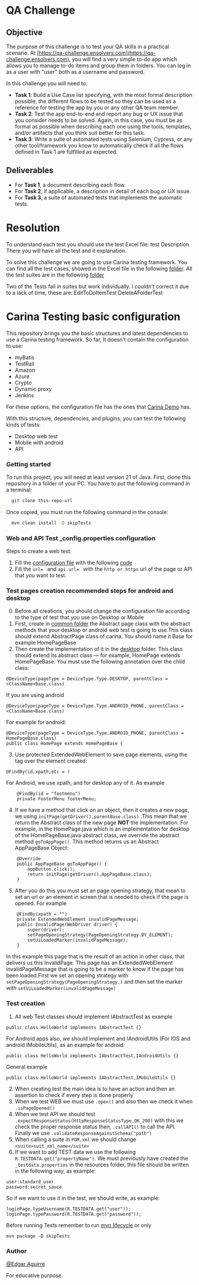 # QA Challenge

## Objective
The purpose of this challenge is to test your QA skills in a practical scenario. At [https://qa-challenge.ensolvers.com](https://qa-challenge.ensolvers.com), you will find a very simple to-do app which allows you to manage to-do items and group them in folders. You can log in as a user with "user" both as a username and password.

In this challenge you will need to:

- **Task 1**: Build a Use Case list specifying, with the most formal description possible, the different flows to be tested so they can be used as a reference for testing the app by you or any other QA team member.
- **Task 2**: Test the app end-to-end and report any bug or UX issue that you consider needs to be solved. Again, in this case, you must be as formal as possible when describing each one using the tools, templates, and/or artifacts that you think suit better for this task.
- **Task 3**: Write a suite of automated tests using Selenium, Cypress, or any other tool/framework you know to automatically check if all the flows defined in Task 1 are fulfilled as expected.

## Deliverables
- For **Task 1**, a document describing each flow.
- For **Task 2**, if applicable, a description in detail of each bug or UX issue.
- For **Task 3**, a suite of automated tests that implements the automatic tests.


# Resolution
To understand each test you should use the test Excel file: test Description. There you will have all the test and
it explanation.

To solve this challenge we are going to use Carina testing framework. You can find all the test cases, showed in the 
Excel file in the following [folder](src/test/java/com/ensolvers/carina/example).
All the test suites are in the following [folder](src/test/resources/testng_suites)

 Two of the Tests fail in suites but work individually.
I couldn't correct it due to a lack of time, these are:
EditToDoItemTest
DeleteAFolderTest


# Carina Testing basic configuration
This repository brings you the basic structures and latest
dependencies to use a Carina testing framework.
So far, It doesn't contain the configuration to use:
* myBatis
* TestRail
* Amazon
* Azure
* Crypto
* Dynamic proxy
* Jenkins

For these options, the configuration file has the ones that [Carina Demo](https://github.com/zebrunner/carina-demo) has.

With this structure, dependencies, and plugins, you can test the following kinds of tests:
* Desktop web test
* Mobile with android
* API
### Getting started
To run this project, you will need at least version 21 of Java.
First, clone this repository in a folder of your PC.
You have to put the following command in a terminal:

```bash
  git clone this-repo-url
```
Once copied, you must run the following command in the console:
```bash
  mvn clean install -D skipTests
```

### Web and API Test _config.properties configuration
Steps to create a web test:

1. Fill the [configuration file](src/main/resources/_config.properties) with the following [code](https://drive.google.com/file/d/10gQsSpApME1hvKOj14vjLylRovnpL36l/view?usp=drive_link)
2. Fill the `url= ` and `api.url= ` with the `http or https` url of the page or API
that you want to test.

### Test pages creation recommended steps for android and desktop
0. Before all creations, you should change the configuration file according
   to the type of test that you use on Desktop or Mobile
1. First, create in [common folder](src/main/java/com/ensolvers/carina/example/gui/pages/common)
the Abstract page class with the abstract methods that your desktop or android web test is going to use.This class
should extend AbstractPage class of carina. You should name it <ClassName>Base for example HomePageBase
2. Then create the implementation of it in the [desktop](src/main/java/com/ensolvers/carina/example/gui/pages/desktop) folder.
This class should extend its abstract class — for example, HomePage extends HomePageBase. 
You must use the following annotation over the child class:
```
@DeviceType(pageType = DeviceType.Type.DESKTOP, parentClass = <ClassName>Base.class)
```
If you are using android
```
@DeviceType(pageType = DeviceType.Type.ANDROID_PHONE, parentClass = <ClassName>Base.class)
```
For example for android:
```
@DeviceType(pageType = DeviceType.Type.ANDROID_PHONE, parentClass = HomePageBase.class)
public class HomePage extends HomePageBase {
```
3. Use protected ExtendedWebElement to save page elements, using the tag over the element created:
```
@FindBy(id,xpath,etc = )
```
For Android, we use xpath, and for desktop any of it. As example
```
    @FindBy(id = "footmenu")
    private FooterMenu footerMenu;
```
4. If we have a method that click on an object, then it creates a new page, we using `initPage(getDriver(),parentBase.class)`
.This mean that we return the Abstract class of the new page **NOT** the implementation. For example, in the HomePage.java
which is an implementation for desktop of the HomePageBase.java abstract class, we override the abstract method
`goToAppPage()`. This method returns us an Abstract AppPageBase Object:
```
    @Override
    public AppPageBase goToAppPage() {
        appButton.click();
        return initPage(getDriver(),AppPageBase.class);
    }
```
5. After you do this you must set an page opening strategy, that mean to set an url or an element in
screen that is needed to check if the page is opened. For example
```
    @FindBy(xpath = "")
    private ExtendedWebElement invalidPageMessage;
    public InvalidPage(WebDriver driver) {
        super(driver);
        setPageOpeningStrategy(PageOpeningStrategy.BY_ELEMENT);
        setUiLoadedMarker(invalidPageMessage);
    }
```
In this example this page that is the result of an action in other class,
that delivers us this InvalidPage. This page has an ExtendedWebElement invalidPageMessage that
is going to be a marker to know if the page has been loaded.First we set an opening strategy
with `setPageOpeningStrategy(PageOpeningStrategy.)` and then set the marker with `setUiLoadedMarker(invalidPageMessage)`

### Test creation 
1. All web Test classes should implement IAbstractTest as example
```
public class HelloWorld implements IAbstractTest {}
```
For Android apps also, we should implement and IAndroidUtils (For IOS and android IMobileUtils), as an example for android:
```
public class HelloWorld implements IAbstractTest,IAndroidUtils {}
```
General example
```
public class HelloWorld implements IAbstractTest,IMobileUtils {}
```
2. When creating test the main idea is to have an action and then an assertion
to check if every step is done properly
3. When we test WEB we must use `.open()` and also then we check it when
`.isPageOpened()`
4. When we test API we should test `.expectResponseStatus(HttpResponseStatusType.OK_200)` with 
this we check the proper response status then, `.callAPI()` to call the API. 
Finally we use `.validateResponseAgainstSchema("path")`
5. When calling a suite in `POM.xml` we should change `<suite>suit_xml_name</suite>`
6. If we want to add TEST data we use the following `R.TESTDATA.get("propertyName")`.
We must previously have created the `_testdata.properties` in the resources folder, this file
should be written in the following way, as example:
```
user:standard_user
password:secret_sauce
```
So if we want to use it in the test, we should write, as example:
``` 
loginPage.typeUsername(R.TESTDATA.get("user"));
loginPage.typePassword(R.TESTDATA.get("password"));
```
Before running Tests remember to run [mvn lifecycle](https://maven.apache.org/guides/introduction/introduction-to-the-lifecycle) or only 
``` 
mvn package -D skipTests 
```



### Author
[@Edgar Aguirre](https://github.com/elgarcito)

For educative purpose.
